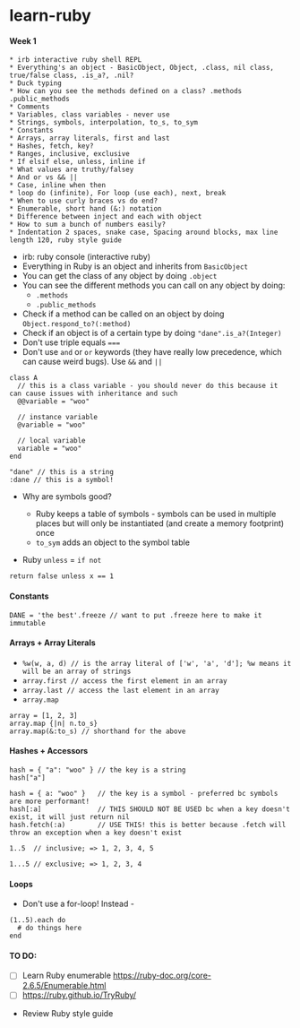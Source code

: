 # learn-ruby
#### Week 1
```
* irb interactive ruby shell REPL
* Everything's an object - BasicObject, Object, .class, nil class, true/false class, .is_a?, .nil?
* Duck typing
* How can you see the methods defined on a class? .methods .public_methods
* Comments
* Variables, class variables - never use
* Strings, symbols, interpolation, to_s, to_sym
* Constants
* Arrays, array literals, first and last
* Hashes, fetch, key?
* Ranges, inclusive, exclusive
* If elsif else, unless, inline if
* What values are truthy/falsey
* And or vs && ||
* Case, inline when then
* loop do (infinite), For loop (use each), next, break
* When to use curly braces vs do end?
* Enumerable, short hand (&:) notation
* Difference between inject and each with object
* How to sum a bunch of numbers easily?
* Indentation 2 spaces, snake case, Spacing around blocks, max line length 120, ruby style guide
```

- irb: ruby console (interactive ruby)
- Everything in Ruby is an object and inherits from `BasicObject`
- You can get the class of any object by doing `.object`
- You can see the different methods you can call on any object by doing:
  - `.methods`
  - `.public_methods`
- Check if a method can be called on an object by doing `Object.respond_to?(:method)`
- Check if an object is of a certain type by doing `"dane".is_a?(Integer)`
- Don't use triple equals `===`
- Don't use `and` or `or` keywords (they have really low precedence, which can cause weird bugs). Use `&&` and `||`

```
class A
  // this is a class variable - you should never do this because it can cause issues with inheritance and such
  @@variable = "woo" 
  
  // instance variable
  @variable = "woo" 
  
  // local variable
  variable = "woo"
end
```


```
"dane" // this is a string
:dane // this is a symbol!
```
- Why are symbols good?
  - Ruby keeps a table of symbols - symbols can be used in multiple places but will only be instantiated (and create a memory footprint) once
  - `to_sym` adds an object to the symbol table
  
- Ruby `unless` = `if not`
```
return false unless x == 1
```
  
#### Constants
`DANE = 'the best'.freeze // want to put .freeze here to make it immutable`

#### Arrays + Array Literals
- `%w(w, a, d) // is the array literal of ['w', 'a', 'd']; %w means it will be an array of strings`
- `array.first // access the first element in an array`
- `array.last // access the last element in an array`
- `array.map`
```
array = [1, 2, 3]
array.map {|n| n.to_s}
array.map(&:to_s) // shorthand for the above
```

#### Hashes + Accessors
```
hash = { "a": "woo" } // the key is a string
hash["a"]

hash = { a: "woo" }   // the key is a symbol - preferred bc symbols are more performant!
hash[:a]              // THIS SHOULD NOT BE USED bc when a key doesn't exist, it will just return nil
hash.fetch(:a)        // USE THIS! this is better because .fetch will throw an exception when a key doesn't exist
```

```
1..5  // inclusive; => 1, 2, 3, 4, 5

1...5 // exclusive; => 1, 2, 3, 4
```

#### Loops
- Don't use a for-loop! Instead -
```
(1..5).each do
  # do things here
end
```

#### TO DO:
- [ ] Learn Ruby enumerable https://ruby-doc.org/core-2.6.5/Enumerable.html
- [ ] https://ruby.github.io/TryRuby/ 
- Review Ruby style guide

